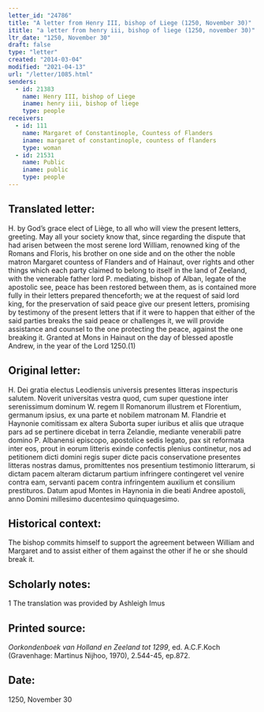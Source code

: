 ```yaml
---
letter_id: "24786"
title: "A letter from Henry III, bishop of Liege (1250, November 30)"
ititle: "a letter from henry iii, bishop of liege (1250, november 30)"
ltr_date: "1250, November 30"
draft: false
type: "letter"
created: "2014-03-04"
modified: "2021-04-13"
url: "/letter/1085.html"
senders:
  - id: 21383
    name: Henry III, bishop of Liege
    iname: henry iii, bishop of liege
    type: people
receivers:
  - id: 111
    name: Margaret of Constantinople, Countess of Flanders
    iname: margaret of constantinople, countess of flanders
    type: woman
  - id: 21531
    name: Public
    iname: public
    type: people
---
```

<h2> Translated letter:</h2>H. by God’s grace elect of Liège, to all who will view the present letters, greeting.
	May all your society know that, since regarding the dispute that had arisen between the most serene lord William, renowned king of the Romans and Floris, his brother on one side and on the other the noble matron Margaret countess of Flanders and of Hainaut, over rights and other things which each party claimed to belong to itself in the land of Zeeland, with the venerable father lord P. mediating, bishop of Alban, legate of the apostolic see, peace has been restored between them, as is contained more fully in their letters prepared thenceforth; we at the request of said lord king, for the preservation of said peace give our present letters, promising by testimony of the present letters that if it were to happen that either of the said parties breaks the said peace or challenges it, we will provide assistance and counsel to the one protecting the peace, against the one breaking it.
	Granted at Mons in Hainaut on the day of blessed apostle Andrew, in the year of the Lord 1250.(1)
<h2 class="mt-4"> Original letter:</h2>H. Dei gratia electus Leodiensis universis presentes litteras inspecturis salutem. Noverit universitas vestra quod, cum super questione inter serenissimum dominum W. regem II Romanorum illustrem et Florentium, germanum ipsius, ex una parte et nobilem matronam M. Flandrie et Haynonie comitissam ex altera Suborta super iuribus et aliis que utraque pars ad se pertinere dicebat in terra Zelandie, mediante venerabili patre domino P. Albanensi episcopo, apostolice sedis legato, pax sit reformata inter eos, prout in eorum litteris exinde confectis plenius continetur, nos ad petitionem dicti domini regis super dicte pacis conservatione presentes litteras nostras damus, promittentes nos presentium testimonio litterarum, si dictam pacem alteram dictarum partium infringere contingeret vel venire contra eam, servanti pacem contra infringentem auxilium et consilium prestituros.
Datum apud Montes in Haynonia in die beati Andree apostoli, anno Domini millesimo ducentesimo quinquagesimo.
<h2 class="mt-4"> Historical context:</h2>The bishop commits himself to support the agreement between William and Margaret and to assist either of them against the other if he or she should break it.
<h2 class="mt-4"> Scholarly notes:</h2>1 The translation was provided by Ashleigh Imus
<h2 class="mt-4"> Printed source:</h2><p><em>Oorkondenboek van Holland en Zeeland tot 1299</em>, ed. A.C.F.Koch (Gravenhage: Martinus Nijhoo, 1970), 2.544-45, ep.872.</p><h2 class="mt-4"> Date:</h2>1250, November 30